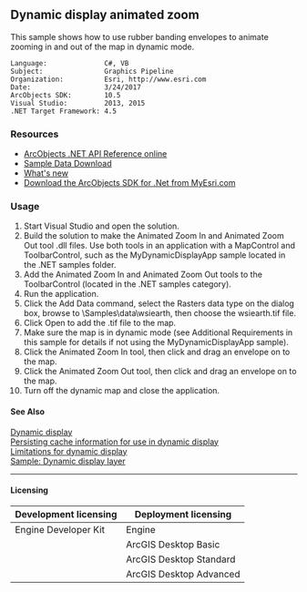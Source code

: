 ## Dynamic display animated zoom

This sample shows how to use rubber banding envelopes to animate zooming in and out of the map in dynamic mode.  


<!-- TODO: Fill this section below with metadata about this sample-->
```
Language:              C#, VB
Subject:               Graphics Pipeline
Organization:          Esri, http://www.esri.com
Date:                  3/24/2017
ArcObjects SDK:        10.5
Visual Studio:         2013, 2015
.NET Target Framework: 4.5
```

### Resources

* [ArcObjects .NET API Reference online](http://desktop.arcgis.com/en/arcobjects/latest/net/webframe.htm)  
* [Sample Data Download](../../releases)  
* [What's new](http://desktop.arcgis.com/en/arcobjects/latest/net/webframe.htm#05247c04-bfd9-4e36-ae09-bc6e833c3b14.htm)  
* [Download the ArcObjects SDK for .Net from MyEsri.com](https://my.esri.com/)  

### Usage
1. Start Visual Studio and open the solution.  
1. Build the solution to make the Animated Zoom In and Animated Zoom Out tool .dll files. Use both tools in an application with a MapControl and ToolbarControl, such as the MyDynamicDisplayApp sample located in the .NET samples folder.  
1. Add the Animated Zoom In and Animated Zoom Out tools to the ToolbarControl (located in the .NET samples category).  
1. Run the application.  
1. Click the Add Data command, select the Rasters data type on the dialog box, browse to <your ArcGIS developer kit install location>\Samples\data\wsiearth, then choose the wsiearth.tif file.  
1. Click Open to add the .tif file to the map.  
1. Make sure the map is in dynamic mode (see Additional Requirements in this sample for details if not using the MyDynamicDisplayApp sample).  
1. Click the Animated Zoom In tool, then click and drag an envelope on to the map.  
1. Click the Animated Zoom Out tool, then click and drag an envelope on to the map.  
1. Turn off the dynamic map and close the application.  







#### See Also  
[Dynamic display](http://desktop.arcgis.com/search/?q=Dynamic%20display&p=0&language=en&product=arcobjects-sdk-dotnet&version=&n=15&collection=help)  
[Persisting cache information for use in dynamic display](http://desktop.arcgis.com/search/?q=Persisting%20cache%20information%20for%20use%20in%20dynamic%20display&p=0&language=en&product=arcobjects-sdk-dotnet&version=&n=15&collection=help)  
[Limitations for dynamic display](http://desktop.arcgis.com/search/?q=Limitations%20for%20dynamic%20display&p=0&language=en&product=arcobjects-sdk-dotnet&version=&n=15&collection=help)  
[Sample: Dynamic display layer](../../../Net/GraphicsPipeline/MyDynamicLayer)  


---------------------------------

#### Licensing  
| Development licensing | Deployment licensing | 
| ------------- | ------------- | 
| Engine Developer Kit | Engine |  
|  | ArcGIS Desktop Basic |  
|  | ArcGIS Desktop Standard |  
|  | ArcGIS Desktop Advanced |  


